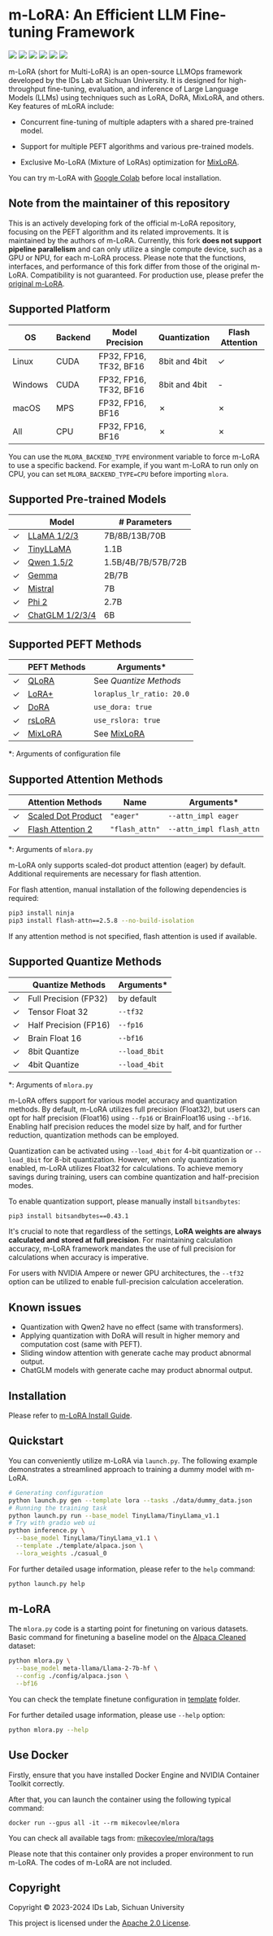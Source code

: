 # m-LoRA: An Efficient LLM Fine-tuning Framework
[![](https://github.com/mikecovlee/mLoRA/actions/workflows/python-test.yml/badge.svg)](https://github.com/mikecovlee/mLoRA/actions/workflows/python-test.yml)
[![](https://img.shields.io/github/stars/mikecovlee/mLoRA?logo=GitHub&style=flat)](https://github.com/mikecovlee/mLoRA/stargazers)
[![](https://img.shields.io/github/v/release/mikecovlee/mLoRA?logo=Github)](https://github.com/mikecovlee/mLoRA/releases/latest)
[![](https://img.shields.io/pypi/v/mlora?logo=pypi)](https://pypi.org/project/mlora/)
[![](https://img.shields.io/docker/v/mikecovlee/mlora?logo=Docker&label=docker)](https://hub.docker.com/r/mikecovlee/mlora/tags)
[![](https://img.shields.io/github/license/mikecovlee/mLoRA)](http://www.apache.org/licenses/LICENSE-2.0)

m-LoRA (short for Multi-LoRA) is an open-source LLMOps framework developed by the IDs Lab at Sichuan University. It is designed for high-throughput fine-tuning, evaluation, and inference of Large Language Models (LLMs) using techniques such as LoRA, DoRA, MixLoRA, and others. Key features of mLoRA include:

- Concurrent fine-tuning of multiple adapters with a shared pre-trained model.

- Support for multiple PEFT algorithms and various pre-trained models.

- Exclusive Mo-LoRA (Mixture of LoRAs) optimization for [MixLoRA](https://github.com/TUDB-Labs/MixLoRA).

You can try m-LoRA with [Google Colab](https://githubtocolab.com/mikecovlee/mLoRA/blob/main/misc/finetune-demo.ipynb) before local installation.

## Note from the maintainer of this repository

This is an actively developing fork of the official m-LoRA repository, focusing on the PEFT algorithm and its related improvements. It is maintained by the authors of m-LoRA. Currently, this fork **does not support pipeline parallelism** and can only utilize a single compute device, such as a GPU or NPU, for each m-LoRA process. Please note that the functions, interfaces, and performance of this fork differ from those of the original m-LoRA. Compatibility is not guaranteed. For production use, please prefer the [original m-LoRA](https://github.com/TUDB-Labs/mLoRA).

## Supported Platform

| OS      | Backend | Model Precision        | Quantization  | Flash Attention |
|---------|---------|------------------------|---------------|-----------------|
| Linux   | CUDA    | FP32, FP16, TF32, BF16 | 8bit and 4bit | &check;         |
| Windows | CUDA    | FP32, FP16, TF32, BF16 | 8bit and 4bit | -               |
| macOS   | MPS     | FP32, FP16, BF16       | &cross;       | &cross;         |
| All     | CPU     | FP32, FP16, BF16       | &cross;       | &cross;         |

You can use the `MLORA_BACKEND_TYPE` environment variable to force m-LoRA to use a specific backend. For example, if you want m-LoRA to run only on CPU, you can set `MLORA_BACKEND_TYPE=CPU` before importing `mlora`.

## Supported Pre-trained Models

|         | Model                                            | # Parameters       |
|---------|--------------------------------------------------|--------------------|
| &check; | [LLaMA 1/2/3](https://huggingface.co/meta-llama) | 7B/8B/13B/70B      |
| &check; | [TinyLLaMA](https://huggingface.co/TinyLlama)    | 1.1B               |
| &check; | [Qwen 1.5/2](https://qwenlm.github.io)           | 1.5B/4B/7B/57B/72B |
| &check; | [Gemma](https://ai.google.dev/gemma/docs)        | 2B/7B              |
| &check; | [Mistral](https://mistral.ai)                    | 7B                 |
| &check; | [Phi 2](https://huggingface.co/microsoft/phi-2)  | 2.7B               |
| &check; | [ChatGLM 1/2/3/4](https://huggingface.co/THUDM)  | 6B                 |


## Supported PEFT Methods

|         | PEFT Methods                                             | Arguments*                                          |
|---------|----------------------------------------------------------|-----------------------------------------------------|
| &check; | [QLoRA](https://arxiv.org/abs/2402.12354)                | See *Quantize Methods*                              |
| &check; | [LoRA+](https://arxiv.org/abs/2402.12354)                | `loraplus_lr_ratio: 20.0`                           |
| &check; | [DoRA](https://arxiv.org/abs/2402.09353)                 | `use_dora: true`                                    |
| &check; | [rsLoRA](https://arxiv.org/abs/2312.03732)               | `use_rslora: true`                                  |
| &check; | [MixLoRA](https://arxiv.org/abs/2404.15159)              | See [MixLoRA](https://github.com/TUDB-Labs/MixLoRA) |

*: Arguments of configuration file

## Supported Attention Methods

|         | Attention Methods                                        | Name           | Arguments*               |
|---------|----------------------------------------------------------|----------------|--------------------------|
| &check; | [Scaled Dot Product](https://arxiv.org/abs/1706.03762)   | `"eager"`      | `--attn_impl eager`      |
| &check; | [Flash Attention 2](https://arxiv.org/abs/2307.08691)    | `"flash_attn"` | `--attn_impl flash_attn` |

*: Arguments of `mlora.py`

m-LoRA only supports scaled-dot product attention (eager) by default. Additional requirements are necessary for flash attention.

For flash attention, manual installation of the following dependencies is required:

```bash
pip3 install ninja
pip3 install flash-attn==2.5.8 --no-build-isolation
```

If any attention method is not specified, flash attention is used if available.

## Supported Quantize Methods

|         | Quantize Methods      | Arguments*    |
|---------|-----------------------|---------------|
| &check; | Full Precision (FP32) | by default    |
| &check; | Tensor Float 32       | `--tf32`      |
| &check; | Half Precision (FP16) | `--fp16`      |
| &check; | Brain Float 16        | `--bf16`      |
| &check; | 8bit Quantize         | `--load_8bit` |
| &check; | 4bit Quantize         | `--load_4bit` |

*: Arguments of `mlora.py`

m-LoRA offers support for various model accuracy and quantization methods. By default, m-LoRA utilizes full precision (Float32), but users can opt for half precision (Float16) using `--fp16` or BrainFloat16 using `--bf16`. Enabling half precision reduces the model size by half, and for further reduction, quantization methods can be employed.

Quantization can be activated using `--load_4bit` for 4-bit quantization or `--load_8bit` for 8-bit quantization. However, when only quantization is enabled, m-LoRA utilizes Float32 for calculations. To achieve memory savings during training, users can combine quantization and half-precision modes.

To enable quantization support, please manually install `bitsandbytes`:

```bash
pip3 install bitsandbytes==0.43.1
```

It's crucial to note that regardless of the settings, **LoRA weights are always calculated and stored at full precision**. For maintaining calculation accuracy, m-LoRA framework mandates the use of full precision for calculations when accuracy is imperative.

For users with NVIDIA Ampere or newer GPU architectures, the `--tf32` option can be utilized to enable full-precision calculation acceleration.

## Known issues

 + Quantization with Qwen2 have no effect (same with transformers).
 + Applying quantization with DoRA will result in higher memory and computation cost (same with PEFT).
 + Sliding window attention with generate cache may product abnormal output.
 + ChatGLM models with generate cache may product abnormal output.

## Installation

Please refer to [m-LoRA Install Guide](./Install.md).

## Quickstart

You can conveniently utilize m-LoRA via `launch.py`. The following example demonstrates a streamlined approach to training a dummy model with m-LoRA.

```bash
# Generating configuration
python launch.py gen --template lora --tasks ./data/dummy_data.json
# Running the training task
python launch.py run --base_model TinyLlama/TinyLlama_v1.1
# Try with gradio web ui
python inference.py \
  --base_model TinyLlama/TinyLlama_v1.1 \
  --template ./template/alpaca.json \
  --lora_weights ./casual_0
```

For further detailed usage information, please refer to the `help` command:

```bash
python launch.py help
```

## m-LoRA

The `mlora.py` code is a starting point for finetuning on various datasets.
Basic command for finetuning a baseline model on the [Alpaca Cleaned](https://github.com/gururise/AlpacaDataCleaned) dataset:
```bash
python mlora.py \
  --base_model meta-llama/Llama-2-7b-hf \
  --config ./config/alpaca.json \
  --bf16
```

You can check the template finetune configuration in [template](./template/) folder.

For further detailed usage information, please use `--help` option:
```bash
python mlora.py --help
```

## Use Docker

Firstly, ensure that you have installed Docker Engine and NVIDIA Container Toolkit correctly.

After that, you can launch the container using the following typical command:

```
docker run --gpus all -it --rm mikecovlee/mlora
```

You can check all available tags from: [mikecovlee/mlora/tags](https://hub.docker.com/r/mikecovlee/mlora/tags)

Please note that this container only provides a proper environment to run m-LoRA. The codes of m-LoRA are not included.

## Copyright
Copyright © 2023-2024 IDs Lab, Sichuan University

This project is licensed under the [Apache 2.0 License](https://www.apache.org/licenses/LICENSE-2.0).
